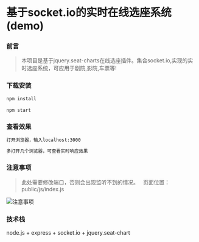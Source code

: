﻿# 基于socket.io的实时在线选座系统(demo)

### 前言

> 本项目是基于jquery.seat-charts在线选座插件。集合socket.io,实现的实时选座系统，可应用于剧院,影院,车票等!



### 下载安装
``` xml
npm install
    
npm start
```

### 查看效果
``` xml
打开浏览器，输入localhost:3000 

多打开几个浏览器，可查看实时响应效果
```

###  注意事项

> 此处需要修改端口，否则会出现监听不到的情况。   页面位置： public/js/index.js

![注意事项][1]
    


### 技术栈

node.js + express + socket.io + jquery.seat-chart


  [1]: http://online-img.oss-cn-beijing.aliyuncs.com/Real-time-bug.png
